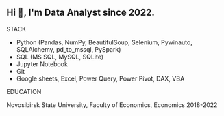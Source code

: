 ## Hi 👋, I'm Data Analyst since 2022.

<!--
**mellon2981/mellon2981** is a ✨ _special_ ✨ repository because its `README.md` (this file) appears on your GitHub profile.

Here are some ideas to get you started:

- 🔭 I’m currently working on ...
- 🌱 I’m currently learning ...
- 👯 I’m looking to collaborate on ...
- 🤔 I’m looking for help with ...
- 💬 Ask me about ...
- 📫 How to reach me: ...
- 😄 Pronouns: ...
- ⚡ Fun fact: ...
-->

STACK

+ Python (Pandas, NumPy, BeautifulSoup, Selenium, Pywinauto, SQLAlchemy, pd_to_mssql, PySpark)
+ SQL (MS SQL, MySQL, SQLite)
+ Jupyter Notebook
+ Git
+ Google sheets, Excel, Power Query, Power Pivot, DAX, VBA

EDUCATION

Novosibirsk State University, Faculty of Economics, Economics
2018-2022


